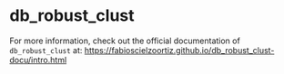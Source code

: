 # db_robust_clust

For more information, check out the official documentation of `db_robust_clust` at: https://fabioscielzoortiz.github.io/db_robust_clust-docu/intro.html

